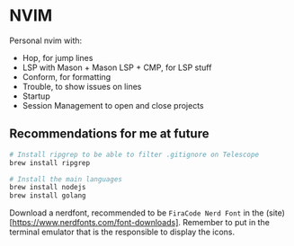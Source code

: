 # NVIM

Personal nvim with:
- Hop, for jump lines
- LSP with Mason + Mason LSP + CMP, for LSP stuff
- Conform, for formatting
- Trouble, to show issues on lines
- Startup
- Session Management to open and close projects

## Recommendations for me at future

```sh
# Install ripgrep to be able to filter .gitignore on Telescope
brew install ripgrep

# Install the main languages
brew install nodejs
brew install golang
```

Download a nerdfont, recommended to be `FiraCode Nerd Font` in the (site)[https://www.nerdfonts.com/font-downloads]. Remember to put in the terminal emulator that is the responsible to display the icons.

